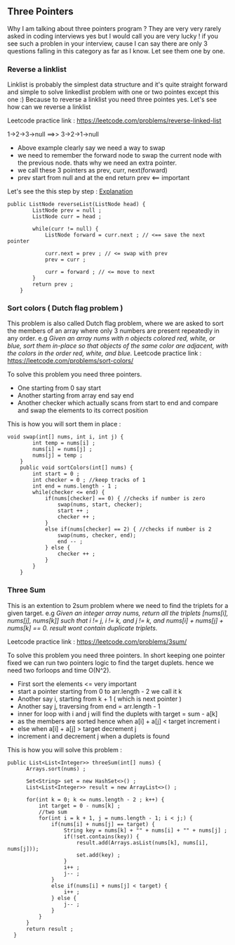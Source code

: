 ## Three Pointers

Why I am talking about three pointers program ? They are very very rarely asked in coding interviews yes
but I would call you are very lucky ! if you see such a problen in your interview, cause I can say there are only 3 questions falling in this category as far as I know.
Let see them one by one.

### Reverse a linklist
Linklist is probably the simplest data structure and it's quite straight forward and simple to solve linkedlist problem with one or two pointes except this one :) 
Because to reverse a linklist you need three pointes yes. Let's see how can we reverse a linklist

Leetcode practice link : https://leetcode.com/problems/reverse-linked-list

1->2->3->null ==>> 3->2->1->null 

* Above example clearly say we need a way to swap
* we need to remember the forward node to swap the current node with the previous node. thats why we need an extra pointer.
* we call these 3 pointers as prev, curr, next(forward)
* prev start from null and at the end return prev <== important

Let's see the this step by step : [Explanation](https://youtu.be/HmZSrU21lrQ)
```
public ListNode reverseList(ListNode head) {
        ListNode prev = null ;
        ListNode curr = head ;

        while(curr != null) {
            ListNode forward = curr.next ; // <== save the next pointer

            curr.next = prev ; // <= swap with prev
            prev = curr ;

            curr = forward ; // <= move to next
        }
        return prev ;
    }
```

### Sort colors ( Dutch flag problem )
This problem is also called Dutch flag problem, where we are asked to sort the members of an array where only 3 numbers are present repeatedly in any order.
e.g _Given an array nums with n objects colored red, white, or blue, sort them in-place so that objects of the same color are adjacent, with the colors in the order red, white, and blue._
Leetcode practice link : https://leetcode.com/problems/sort-colors/

To solve this problem you need three pointers.
* One starting from 0 say start
* Another starting from array end say end
* Another checker which actually scans from start to end and compare and swap the elements to its correct position

This is how you will sort them in place :
```
void swap(int[] nums, int i, int j) {
        int temp = nums[i] ;
        nums[i] = nums[j] ;
        nums[j] = temp ;
    }
    public void sortColors(int[] nums) {
        int start = 0 ;
        int checker = 0 ; //keep tracks of 1
        int end = nums.length - 1 ;
        while(checker <= end) {
            if(nums[checker] == 0) { //checks if number is zero
                swap(nums, start, checker);
                start ++ ;
                checker ++ ;
            }
            else if(nums[checker] == 2) { //checks if number is 2
                swap(nums, checker, end);
                end -- ;
            } else {
                checker ++ ;
            }
        }
    }
```

### Three Sum
This is an extention to 2sum problem where we need to find the triplets for a given target.
e.g _Given an integer array nums, return all the triplets [nums[i], nums[j], nums[k]] such that i != j, i != k, and j != k, and nums[i] + nums[j] + nums[k] == 0.
result wont contain duplicate triplets._

Leetcode practice link : https://leetcode.com/problems/3sum/

To solve this problem you need three pointers.
In short keeping one pointer fixed we can run two pointers logic to find the target duplets. hence we need two forloops and time O(N^2).

* First sort the elements <= very important
* start a pointer starting from 0 to arr.length - 2 we call it k
* Another say i, starting from k + 1 ( which is next pointer )
* Another say j, traversing from end = arr.length - 1
* inner for loop with i and j will find the duplets with target = sum - a[k]
* as the members are sorted hence when a[i] + a[j] < target increment i
* else when a[i] + a[j] > target decrement j
* increment i and decrement j when a duplets is found

This is how you will solve this problem :
```
public List<List<Integer>> threeSum(int[] nums) {
      Arrays.sort(nums) ;

      Set<String> set = new HashSet<>() ;
      List<List<Integer>> result = new ArrayList<>() ;

      for(int k = 0; k <= nums.length - 2 ; k++) {
          int target = 0 - nums[k] ;
          //two sum
          for(int i = k + 1, j = nums.length - 1; i < j;) {
              if(nums[i] + nums[j] == target) {
                  String key = nums[k] + "" + nums[i] + "" + nums[j] ;
                  if(!set.contains(key)) {
                      result.add(Arrays.asList(nums[k], nums[i], nums[j]));
                      set.add(key) ;
                  }
                  i++ ;
                  j-- ;
              }
              else if(nums[i] + nums[j] < target) {
                  i++ ;
              } else {
                  j-- ;
              }
          }
      }
      return result ;
  }
```
